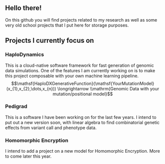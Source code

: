 ## Hello there!
On this github you will find projects related to my research as well as some very old school projects that I put here for storage purposes.

## Projects I currently focus on

### HaploDynamics
This is a cloud-native software framework for fast generation of genomic data simulations. One of the features I am currently working on is to make this project composable with your own machine learning pipeline. 
$$\mathsf{HaploDXGenerativeFunction}(\mathsf{YourMutationModel}(x_{1},x_{2},\dots,x_{n})) \longrightarrow \\mathrm{Genomic Data with your mutation/positional model}$$

### Pedigrad
This is a software I have been working on for the last few years. I intend to put out a new version soon, with linear algebra to find combinatorial genetic effects from variant call and phenotype data.

### Homomorphic Encryption
I intend to add a project on a new model for Homomorphic Encryption. More to come later this year.



